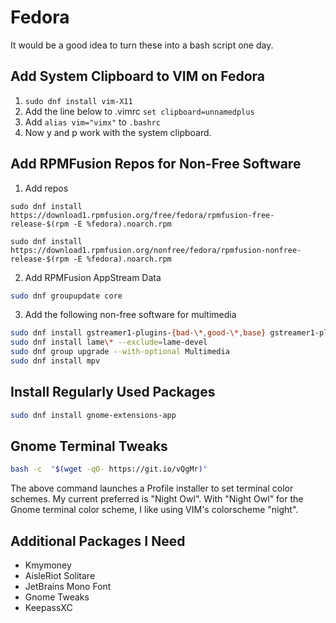 <!--
category: Linux Tips
-->

# Fedora

It would be a good idea to turn these into a bash script one day.

## Add System Clipboard to VIM on Fedora

1. `sudo dnf install vim-X11`
2. Add the line below to .vimrc
`set clipboard=unnamedplus`
3. Add `alias vim="vimx"` to `.bashrc`
4. Now y and p work with the system clipboard.

## Add RPMFusion Repos for Non-Free Software

1. Add repos

```
sudo dnf install https://download1.rpmfusion.org/free/fedora/rpmfusion-free-release-$(rpm -E %fedora).noarch.rpm

sudo dnf install https://download1.rpmfusion.org/nonfree/fedora/rpmfusion-nonfree-release-$(rpm -E %fedora).noarch.rpm
```

2. Add RPMFusion AppStream Data

```bash
sudo dnf groupupdate core
```

3. Add the following non-free software for multimedia

```bash
sudo dnf install gstreamer1-plugins-{bad-\*,good-\*,base} gstreamer1-plugin-openh264 gstreamer1-libav --exclude=gstreamer1-plugins-bad-free-devel
sudo dnf install lame\* --exclude=lame-devel
sudo dnf group upgrade --with-optional Multimedia
sudo dnf install mpv
```

## Install Regularly Used Packages

```bash
sudo dnf install gnome-extensions-app
```

## Gnome Terminal Tweaks

```bash
bash -c  "$(wget -qO- https://git.io/vQgMr)"
```

The above command launches a Profile installer to set terminal color schemes. My current preferred is "Night Owl". With "Night Owl" for the Gnome terminal color scheme, I like using VIM's colorscheme "night".

## Additional Packages I Need

* Kmymoney
* AisleRiot Solitare
* JetBrains Mono Font
* Gnome Tweaks
* KeepassXC

